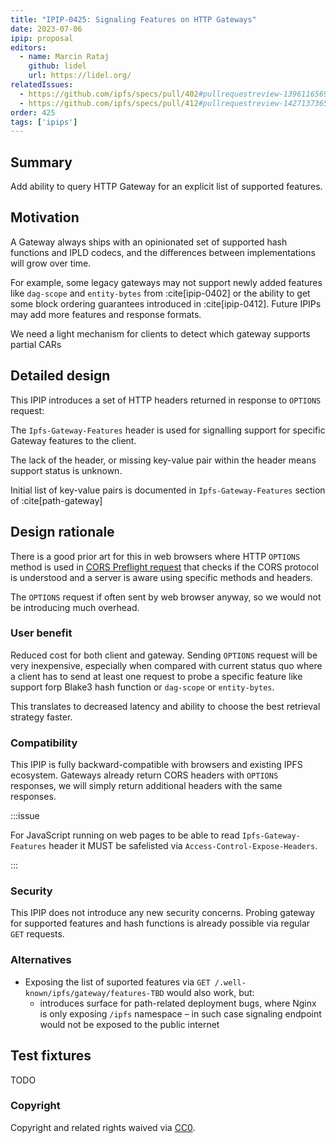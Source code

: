 ```yaml
---
title: "IPIP-0425: Signaling Features on HTTP Gateways"
date: 2023-07-06
ipip: proposal
editors:
  - name: Marcin Rataj
    github: lidel
    url: https://lidel.org/
relatedIssues:
  - https://github.com/ipfs/specs/pull/402#pullrequestreview-1396116569
  - https://github.com/ipfs/specs/pull/412#pullrequestreview-1427137365
order: 425
tags: ['ipips']
---
```


## Summary

Add ability to query HTTP Gateway for an explicit list of supported features.

## Motivation

A Gateway always ships with an opinionated set of supported hash functions and
IPLD codecs, and the differences between implementations will grow over time.

For example, some legacy gateways may not support newly added features like
`dag-scope` and `entity-bytes` from :cite[ipip-0402] or the ability to get some
block ordering guarantees introduced in :cite[ipip-0412]. Future IPIPs may add
more features and response formats.

We need a light mechanism for clients to detect which gateway supports partial CARs

## Detailed design

This IPIP introduces a set of HTTP headers returned in response to `OPTIONS` request:

The `Ipfs-Gateway-Features` header is used for signalling support for specific Gateway features to the client.

The lack of the header, or missing key-value pair within the header means support status is unknown.

Initial list of key-value pairs is documented in `Ipfs-Gateway-Features` section of :cite[path-gateway]

## Design rationale

There is a good prior art for this in web browsers where HTTP `OPTIONS` method
is used in [CORS Preflight request](https://developer.mozilla.org/en-US/docs/Glossary/Preflight_request)
that checks if the CORS protocol is understood and a server is aware using
specific methods and headers.

The `OPTIONS` request if often sent by web browser anyway, so we would not be
introducing much overhead.

### User benefit

Reduced cost for both client and gateway. Sending `OPTIONS` request will be
very inexpensive, especially when compared with current status quo where a
client has to send at least one request to probe a specific feature like
support forp Blake3 hash function or `dag-scope` or `entity-bytes`.

This translates to decreased latency and ability to choose the best retrieval
strategy faster.

### Compatibility

This IPIP is fully backward-compatible with browsers and existing IPFS
ecosystem. Gateways already return CORS headers with `OPTIONS` responses, we
will simply return additional headers with the same responses.

:::issue

For JavaScript running on web pages to be able to read `Ipfs-Gateway-Features`
header it MUST be safelisted via `Access-Control-Expose-Headers`.

:::

### Security

This IPIP does not introduce any new security concerns. Probing gateway for
supported features and hash functions is already possible via regular `GET`
requests.

### Alternatives

- Exposing the list of suported features via `GET /.well-known/ipfs/gateway/features-TBD` would also work, but:
  - introduces surface for path-related deployment bugs, where Nginx is only exposing `/ipfs` namespace – in such case signaling endpoint would not be exposed to the public internet

## Test fixtures

TODO

### Copyright

Copyright and related rights waived via [CC0](https://creativecommons.org/publicdomain/zero/1.0/).
